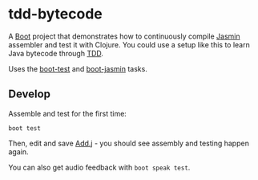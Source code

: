 # tdd-bytecode

A [Boot] project that demonstrates how to continuously compile
[Jasmin] assembler and test it with Clojure.  You could use a setup
like this to learn Java bytecode through [TDD].

Uses the [boot-test] and [boot-jasmin] tasks.

## Develop

Assemble and test for the first time:

    boot test

Then, edit and save [Add.j](src/adder/Add.j) - you should see assembly
and testing happen again.

You can also get audio feedback with `boot speak test`.

[Boot]: http://boot-clj.com/
[Jasmin]: http://jasmin.sourceforge.net/
[boot-test]: https://github.com/adzerk/boot-test
[boot-jasmin]: https://github.com/alandipert/boot-jasmin
[TDD]: http://en.wikipedia.org/wiki/Test-driven_development

